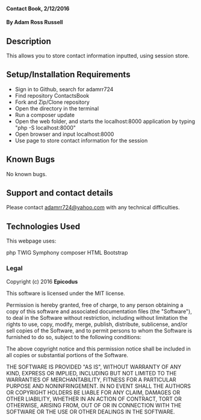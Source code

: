 
#### Contact Book, 2/12/2016

#### By Adam Ross Russell

## Description

This allows you to store contact information inputted, using session store.

## Setup/Installation Requirements

* Sign in to Github, search for adamrr724
* Find repository ContactsBook
* Fork and Zip/Clone repository
* Open the directory in the terminal
* Run a composer update
* Open the web folder, and starts the localhost:8000 application by typing "php -S localhost:8000"
* Open browser and input localhost:8000
* Use page to store contact information for the session

## Known Bugs

No known bugs.

## Support and contact details

Please contact adamrr724@yahoo.com with any technical difficulties.

## Technologies Used

This webpage uses:

php
TWIG
Symphony
composer
HTML
Bootstrap


### Legal

Copyright (c) 2016 **Epicodus**

This software is licensed under the MIT license.

Permission is hereby granted, free of charge, to any person obtaining a copy
of this software and associated documentation files (the "Software"), to deal
in the Software without restriction, including without limitation the rights
to use, copy, modify, merge, publish, distribute, sublicense, and/or sell
copies of the Software, and to permit persons to whom the Software is
furnished to do so, subject to the following conditions:

The above copyright notice and this permission notice shall be included in
all copies or substantial portions of the Software.

THE SOFTWARE IS PROVIDED "AS IS", WITHOUT WARRANTY OF ANY KIND, EXPRESS OR
IMPLIED, INCLUDING BUT NOT LIMITED TO THE WARRANTIES OF MERCHANTABILITY,
FITNESS FOR A PARTICULAR PURPOSE AND NONINFRINGEMENT. IN NO EVENT SHALL THE
AUTHORS OR COPYRIGHT HOLDERS BE LIABLE FOR ANY CLAIM, DAMAGES OR OTHER
LIABILITY, WHETHER IN AN ACTION OF CONTRACT, TORT OR OTHERWISE, ARISING FROM,
OUT OF OR IN CONNECTION WITH THE SOFTWARE OR THE USE OR OTHER DEALINGS IN
THE SOFTWARE.
